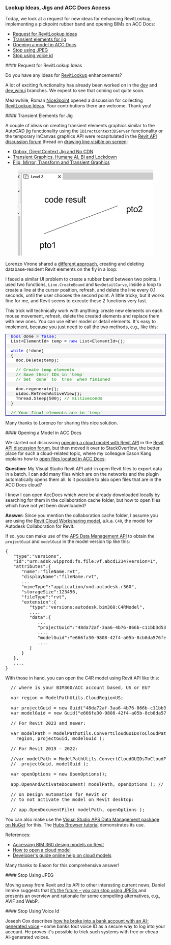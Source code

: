 <head>
<meta http-equiv="Content-Type" content="text/html; charset=utf-8">
<link rel="stylesheet" type="text/css" href="bc.css">
<script src="https://cdn.jsdelivr.net/gh/google/code-prettify@master/loader/run_prettify.js"></script>
</head>

<!---

- RevitLookup Ideas #146
  https://github.com/jeremytammik/RevitLookup/discussions/146

- transient elements, jig, graphics:
  draw line visible on screen
  https://forums.autodesk.com/t5/revit-api-forum/draw-line-visible-on-screen/m-p/11778165#M69522

- Open files located in ACC Docs
  https://stackoverflow.com/questions/75530623/open-files-located-in-the-accdocs
  https://forums.autodesk.com/t5/revit-api-forum/opening-a-cloud-model-with-revit-api/m-p/11767222

- RVT to IFC export with DA4 Revit
  https://autodesk.slack.com/archives/C03FXKR0H6J/p1676932151859789

- stop using jpeg
  https://daniel.do/article/its-the-future-stop-using-jpegs/
  It’s the future — you can stop using JPEGs
  An overview of some compelling alternatives.

twitter:

 @DynamoBIM  with the @AutodeskRevit #RevitAPI #BIM @AutodeskAPS https://autode.sk/simplifycurveloop

A request for new ideas for enhancing RevitLookup, implementing a pickpoint rubber band and opening BIMs on ACC Docs
&ndash; Request for RevitLookup ideas
&ndash; Transient elements for jig
&ndash; Opening a model in ACC Docs
&ndash; Stop using JPEG
&ndash; Stop using Voice id...

linkedin:

#BIM #DynamoBim #AutodeskAPS #Revit #API #IFC #SDK #AI #VisualStudio #Autodesk #AEC #adsk

the [Revit API discussion forum](http://forums.autodesk.com/t5/revit-api-forum/bd-p/160) thread

<center>
<img src="img/" alt="" title="" width="600" height=""/>
<p style="font-size: 80%; font-style:italic"></p>
</center>

<pre class="code">
</pre>

-->

### Lookup Ideas, Jigs and ACC Docs Access

Today, we look at a request for new ideas for enhancing RevitLookup, implementing a pickpoint rubber band and opening BIMs on ACC Docs:

- [Request for RevitLookup ideas](#2)
- [Transient elements for jig](#3)
- [Opening a model in ACC Docs](#4)
- [Stop using JPEG](#5)
- [Stop using voice id](#6)

####<a name="2"></a> Request for RevitLookup Ideas

Do you have any ideas
for [RevitLookup](https://github.com/jeremytammik/RevitLookup) enhancements?

A lot of exciting functionality has already been worked on in
the [dev](https://github.com/jeremytammik/RevitLookup/tree/dev)
and [dev_winui](https://github.com/jeremytammik/RevitLookup/tree/dev_winui) branches.
We expect to see that coming out quite soon.

Meanwhile, Roman [Nice3point](https://github.com/Nice3point) opened a discussion for collecting
[RevitLookup Ideas](https://github.com/jeremytammik/RevitLookup/discussions/146).
Your contributions there are welcome.
Thank you!

####<a name="3"></a> Transient Elements for Jig

A couple of ideas on creating transient elements graphics similar to the AutoCAD jig functionality using
the `IDirectContext3DServer` functionality or the temporary InCanvas graphics API were recapitulated in
the [Revit API discussion forum](http://forums.autodesk.com/t5/revit-api-forum/bd-p/160) thread
on [drawing line visible on screen](https://forums.autodesk.com/t5/revit-api-forum/draw-line-visible-on-screen/m-p/11778165):

<ul>
<li><a href="https://thebuildingcoder.typepad.com/blog/2020/10/onbox-directcontext-jig-and-no-cdn.html" target="_blank" rel="noopener">Onbox, DirectContext Jig and No CDN</a></li>
<li><a href="https://thebuildingcoder.typepad.com/blog/2021/01/transient-graphics-humane-ai-basic-income-and-lockdown.html" target="_blank" rel="noopener">Transient Graphics, Humane AI, BI and Lockdown</a></li>
<li><a href="https://thebuildingcoder.typepad.com/blog/2021/05/flip-mirror-transform-and-transient-graphics.html" target="_blank" rel="noopener">Flip, Mirror, Transform and Transient Graphics</a></li>
</ul>

<center>
<img src="img/pick_point_rubber_band.png" alt="Pick point ruber band" title="Pick point ruber band" width="426"/> <!-- 426 x 271 pixels -->
</center>

Lorenzo Virone shared a [different approach](https://forums.autodesk.com/t5/revit-api-forum/draw-line-visible-on-screen/m-p/11778165#M69522), creating and deleting database-resident Revit elements on the fly in a loop:

I faced a similar UI problem to create a rubber band between two points.
I used two functions, `Line.CreateBound` and `NewDetailCurve`, inside a loop to create a line at the cursor position, refresh, and delete the line every 0.1 seconds, until the user chooses the second point.
A little tricky, but it works fine for me, and Revit seems to execute these 2 functions very fast.

This trick will technically work with anything:
create new elements on each mouse movement, refresh, delete the created elements and replace them with new ones.
You can use either model or detail elements.
It's easy to implement, because you just need to call the two methods, e.g., like this:

<div style="border: #000080 1px solid; color: #000; font-family: 'Cascadia Mono', Consolas, 'Courier New', Courier, Monospace; font-size: 10pt">
<div style="background: #f3f3f3; color: #000000; max-height: 300px; overflow: auto">
<ol start="28" style="background: #ffffff; margin: 0; padding: 0;">
<li style="background: #f3f3f3">&#160; <span style="color:#0000ff">bool</span> done = <span style="color:#0000ff">false</span>;</li>
<li>&#160; List&lt;ElementId&gt; temp = <span style="color:#0000ff">new</span> List&lt;ElementId&gt;();</li>
<li style="background: #f3f3f3">&nbsp;</li>
<li>&#160; <span style="color:#0000ff">while</span> (!done)</li>
<li style="background: #f3f3f3">&#160; {</li>
<li>&#160;&#160;&#160; doc.Delete(temp);</li>
<li style="background: #f3f3f3">&nbsp;</li>
<li>&#160;&#160;&#160; <span style="color:#008000">// Create temp elements</span></li>
<li style="background: #f3f3f3">&#160;&#160;&#160; <span style="color:#008000">// Save their IDs in `temp`</span></li>
<li>&#160;&#160;&#160; <span style="color:#008000">// Set `done` to `true` when finished</span></li>
<li style="background: #f3f3f3">&nbsp;</li>
<li>&#160;&#160;&#160; doc.regenerate();</li>
<li style="background: #f3f3f3">&#160;&#160;&#160; uidoc.RefreshActiveView();</li>
<li>&#160;&#160;&#160; Thread.Sleep(500); <span style="color:#008000">// milliseconds</span></li>
<li style="background: #f3f3f3">&#160; }</li>
<li>&nbsp;</li>
<li style="background: #f3f3f3">&#160; <span style="color:#008000">// Your final elements are in `temp`</span></li>
</ol>
</div>
</div>

Many thanks to Lorenzo for sharing this nice solution.

####<a name="4"></a> Opening a Model in ACC Docs

We started out
discussing [opening a cloud model with Revit API](https://forums.autodesk.com/t5/revit-api-forum/opening-a-cloud-model-with-revit-api/m-p/11767222) in
the [Revit API discussion forum](http://forums.autodesk.com/t5/revit-api-forum/bd-p/160),
but then moved it over to StackOverflow, the better place for such a cloud-related topic, where my colleague Eason Kang explains
how to [open files located in ACC Docs](https://stackoverflow.com/questions/75530623/open-files-located-in-the-accdocs):

**Question:** My Visual Studio Revit API add-in open Revit files to export data in a batch.
I can add many files which are on the networks and the plugin automatically opens them all.
Is it possible to also open files that are in the ACC Docs cloud?

I know I can open AccDocs which were be already downloaded locally by searching for them in the collaboration cache folder, but how to open files which have not yet been downloaded?

**Answer:** Since you mention the collaboration cache folder, I assume you are using
the [Revit Cloud Worksharing model](https://knowledge.autodesk.com/support/bim-360/learn-explore/caas/CloudHelp/cloudhelp/ENU/About-BIM360/files/about-bim-360-design/About-BIM360-about-bim-360-design-about-revit-cloud-worksharing-html-html.html),
a.k.a. `C4R`, the model for Autodesk Collaboration for Revit.

If so, you can make use of
the [APS Data Management API](https://aps.autodesk.com/en/docs/data/v2/developers_guide/overview/) to
obtain the `projectGuid` and `modelGuid` in the model version tip like this:

<pre class="prettyprint lang-json">
{
   "type":"versions",
   "id":"urn:adsk.wipprod:fs.file:vf.abcd1234?version=1",
   "attributes":{
      "name":"fileName.rvt",
      "displayName":"fileName.rvt",
      ...
      "mimeType":"application/vnd.autodesk.r360",
      "storageSize":123456,
      "fileType":"rvt",
      "extension":{
         "type":"versions:autodesk.bim360:C4RModel",
         ....
         "data":{
            ...
            "projectGuid":"48da72af-3aa6-4b76-866b-c11bb3d53883",
            ....
            "modelGuid":"e666fa30-9808-42f4-a05b-8cb8da576fe9",
            ....
         }
      }
   },
   ....
}
</pre>

With those in hand, you can open the C4R model using Revit API like this:

<pre class="prettyprint lang-cs">
  // where is your BIM360/ACC account based, US or EU?

  var region = ModelPathUtils.CloudRegionUS;

  var projectGuid = new Guid("48da72af-3aa6-4b76-866b-c11bb3d53883");
  var modelGuid = new Guid("e666fa30-9808-42f4-a05b-8cb8da576fe9");

  // For Revit 2023 and newer:

  var modelPath = ModelPathUtils.ConvertCloudGUIDsToCloudPath(
    region, projectGuid, modelGuid );

  // For Revit 2019 - 2022:

  //var modelPath = ModelPathUtils.ConvertCloudGUIDsToCloudPath(
  //  projectGuid, modelGuid );

  var openOptions = new OpenOptions();

  app.OpenAndActivateDocument( modelPath, openOptions ); // on desktop

  // on Design Automation for Revit or
  // to not activate the model on Revit desktop:

  // app.OpenDocumentFile( modelPath, openOptions );
</pre>

You can also make use
the [Visual Studio APS Data Management package on NuGet](https://www.nuget.org/packages/Autodesk.Forge) for this.
The [Hubs Browser tutorial](https://tutorials.autodesk.io/tutorials/hubs-browser/) demonstrates its use.

References:

- [Accessing BIM 360 design models on Revit](https://aps.autodesk.com/blog/accessing-bim-360-design-models-revit)
- [How to open a cloud model](https://thebuildingcoder.typepad.com/blog/2020/04/revit-2021-cloud-model-api.html#4.4)
- [Developer's guide online help on cloud models](https://help.autodesk.com/view/RVT/2023/ENU/?guid=Revit_API_Revit_API_Developers_Guide_Introduction_Application_and_Document_CloudFiles_html)

Many thanks to Eason for this comprehensive answer!

####<a name="5"></a> Stop Using JPEG

Moving away from Revit and its API to other interesting current news, Daniel Immke suggests
that [it’s the future &ndash; you can stop using JPEGs ](https://daniel.do/article/its-the-future-stop-using-jpegs) and
presents an overview and rationale for some compelling alternatives, e.g., AVIF and WebP.

####<a name="6"></a> Stop Using Voice Id

Joseph Cox describes [how he broke into a bank account with an AI-generated voice](https://www.vice.com/en/article/dy7axa/how-i-broke-into-a-bank-account-with-an-ai-generated-voice)
&ndash; some banks tout voice ID as a secure way to log into your account.
He proves it's possible to trick such systems with free or cheap AI-generated voices.
